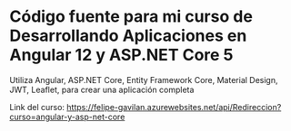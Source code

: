 # Código fuente para mi curso de Desarrollando Aplicaciones en Angular 12 y ASP.NET Core 5

Utiliza Angular, ASP.NET Core, Entity Framework Core, Material Design, JWT, Leaflet, para crear una aplicación completa

Link del curso: https://felipe-gavilan.azurewebsites.net/api/Redireccion?curso=angular-y-asp-net-core
